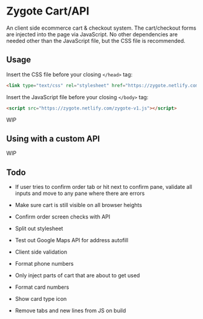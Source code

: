 # Zygote Cart/API

An client side ecommerce cart & checkout system. The cart/checkout forms are injected into the page via JavaScript. No other dependencies are needed other than the JavaScript file, but the CSS file is recommended.

## Usage

Insert the CSS file before your closing `</head>` tag:
```html
<link type="text/css" rel="stylesheet" href="https://zygote.netlify.com/zygote-v1.css">
```

Insert the JavaScript file before your closing `</body>` tag:
```html
<script src="https://zygote.netlify.com/zygote-v1.js"></script>
```

WIP

## Using with a custom API

WIP

## Todo
- If user tries to confirm order tab or hit next to confirm pane, validate all inputs and move to any pane where there are errors
- Make sure cart is still visible on all browser heights
- Confirm order screen checks with API
- Split out stylesheet
- Test out Google Maps API for address autofill
- Client side validation
- Format phone numbers
- Only inject parts of cart that are about to get used

- Format card numbers
- Show card type icon
- Remove tabs and new lines from JS on build
